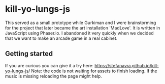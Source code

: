 # kill-yo-lungs-js
This served as a small prototype while Gurkiman and I were brainstorming for the project that later became the art installation 'MadLove'.
It is written in JavaScript using Phaser.io. I abandoned it very quickly when we decided that we want to make an arcade game in a real cabinet.

## Getting started
If you are curious you can give it a try here: https://stefanavra.github.io/kill-yo-lungs-js/
Note: the code is not waiting for assets to finish loading. If the music is missing reloading the page might help.
